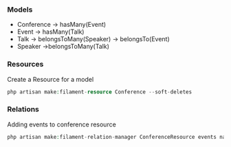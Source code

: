 ### Models
* Conference
    -> hasMany(Event)
* Event
    -> hasMany(Talk)
* Talk
    -> belongsToMany(Speaker)
    -> belongsTo(Event)
* Speaker
    ->belongsToMany(Talk)

### Resources
Create a Resource for a model
```php
php artisan make:filament-resource Conference --soft-deletes
```

### Relations
Adding events to conference resource
```php
php artisan make:filament-relation-manager ConferenceResource events name
```

